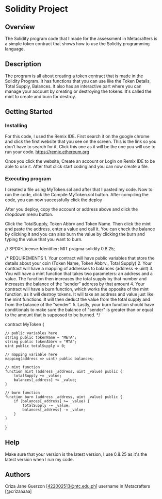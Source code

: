 # Solidity Project

## Overview

The Solidity program code that I made for the assessment in Metacrafters is a simple token contract that shows how to use the Solidity programming language. 


## Description

The program is all about creating a token contract that is made in the Solidity Program. It has functions that you can use like the Token Details, Total Supply, Balances. It also has an interactive part where you can manage your account by creating or destroying the tokens. It's called the mint to create  and burn for destroy.

## Getting Started

### Installing

For this code, I used the Remix IDE. First search it on the google chrome and click the first website that you see on the screen. This is the link so you don't have to search for it. Click this one as it will be the one you will use to run your code. https://remix.ethereum.org 

Once you click the website, Create an account or LogIn on Remix IDE to be able to use it. After that click start coding and you can now create a file. 

### Executing program

I created a file using MyToken.sol and after that I pasted my code. Now to run the code, click the Compile MyToken.sol button. After compiling the code, you can now successfully click the deploy 

After you deploy, copy the account or address above and click the dropdown menu button. 

Click the TotalSupply, Token Abbrv and Token Name. Then click the mint and paste the address, enter a value and call it. You can check the balance by clicking it and you can also burn the value by clicking the burn and typing the value that you want to burn. 

// SPDX-License-Identifier: MIT
pragma solidity 0.8.25;

/*
       REQUIREMENTS
    1. Your contract will have public variables that store the details about your coin (Token Name, Token Abbrv., Total Supply)
    2. Your contract will have a mapping of addresses to balances (address => uint)
    3. You will have a mint function that takes two parameters: an address and a value. 
       The function then increases the total supply by that number and increases the balance 
       of the “sender” address by that amount
    4. Your contract will have a burn function, which works the opposite of the mint function, as it will destroy tokens. 
       It will take an address and value just like the mint functions. It will then deduct the value from the total supply 
       and from the balance of the “sender”.
    5. Lastly, your burn function should have conditionals to make sure the balance of "sender" is greater than or equal 
       to the amount that is supposed to be burned.
*/

contract MyToken {

    // public variables here
    string public tokenName = "META";
    string public tokenAbbrv = "MTA";
    uint public totalSupply = 0;

    // mapping variable here
    mapping(address => uint) public balances;

    // mint function
    function mint (address _address, uint _value) public {
        totalSupply += _value;
        balances[_address] += _value;
    }

    // burn function
    function burn (address _address, uint _value) public {
        if (balances[_address] >= _value) {
            totalSupply -= _value;
            balances[_address] -= _value;
        }
    }

}


## Help

Make sure that your version is the latest version, I use 0.8.25 as it's the latest version when I run my code. 

## Authors

Criza Jane Guerzon
[422002513@ntc.edu.ph]
username in Metacrafters [@crizaaaaa]
